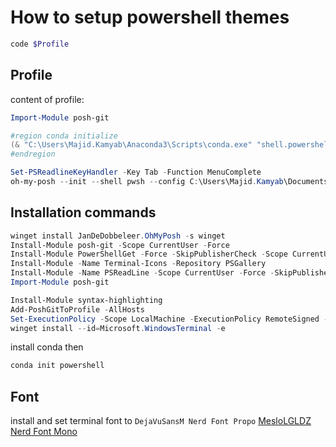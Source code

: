 # How to setup powershell themes
```powershell
code $Profile
```
## Profile
content of profile:
```powershell
Import-Module posh-git

#region conda initialize
(& "C:\Users\Majid.Kamyab\Anaconda3\Scripts\conda.exe" "shell.powershell" "hook") | Out-String | Invoke-Expression
#endregion

Set-PSReadlineKeyHandler -Key Tab -Function MenuComplete
oh-my-posh --init --shell pwsh --config C:\Users\Majid.Kamyab\Documents\agnoster.omp.json | Invoke-Expression
```

## Installation commands
```powershell
winget install JanDeDobbeleer.OhMyPosh -s winget
Install-Module posh-git -Scope CurrentUser -Force
Install-Module PowerShellGet -Force -SkipPublisherCheck -Scope CurrentUser
Install-Module -Name Terminal-Icons -Repository PSGallery
Install-Module -Name PSReadLine -Scope CurrentUser -Force -SkipPublisherCheck
Import-Module posh-git

Install-Module syntax-highlighting
Add-PoshGitToProfile -AllHosts
Set-ExecutionPolicy -Scope LocalMachine -ExecutionPolicy RemoteSigned -Force
winget install --id=Microsoft.WindowsTerminal -e
```

install conda then
```powershell
conda init powershell
```
## Font
install and set terminal font to `DejaVuSansM Nerd Font Propo`
[MesloLGLDZ Nerd Font Mono](https://github.com/cekrem/dotfiles/blob/master/fonts/Meslo%20LG%20L%20DZ%20Regular%20Nerd%20Font%20Complete%20Mono.otf)
